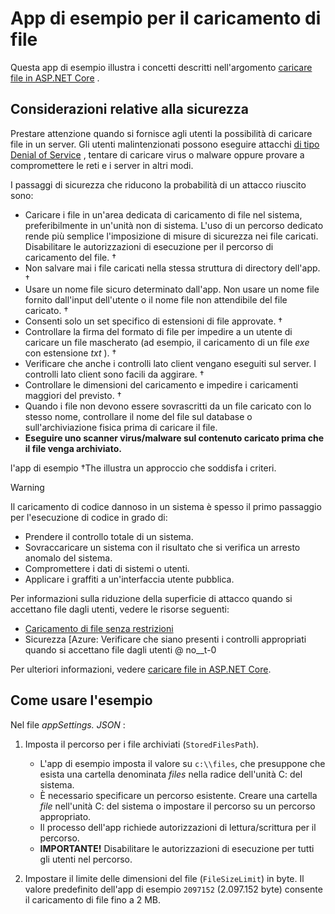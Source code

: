# <a name="upload-files-sample-app"></a>App di esempio per il caricamento di file

Questa app di esempio illustra i concetti descritti nell'argomento [caricare file in ASP.NET Core](https://docs.microsoft.com/aspnet/core/mvc/models/file-uploads) .

## <a name="security-considerations"></a>Considerazioni relative alla sicurezza

Prestare attenzione quando si fornisce agli utenti la possibilità di caricare file in un server. Gli utenti malintenzionati possono eseguire attacchi [di tipo Denial of Service](/windows-hardware/drivers/ifs/denial-of-service) , tentare di caricare virus o malware oppure provare a compromettere le reti e i server in altri modi.

I passaggi di sicurezza che riducono la probabilità di un attacco riuscito sono:

* Caricare i file in un'area dedicata di caricamento di file nel sistema, preferibilmente in un'unità non di sistema. L'uso di un percorso dedicato rende più semplice l'imposizione di misure di sicurezza nei file caricati. Disabilitare le autorizzazioni di esecuzione per il percorso di caricamento del file. &dagger;
* Non salvare mai i file caricati nella stessa struttura di directory dell'app. &dagger;
* Usare un nome file sicuro determinato dall'app. Non usare un nome file fornito dall'input dell'utente o il nome file non attendibile del file caricato. &dagger;
* Consenti solo un set specifico di estensioni di file approvate. &dagger;
* Controllare la firma del formato di file per impedire a un utente di caricare un file mascherato (ad esempio, il caricamento di un file *exe* con estensione *txt* ). &dagger;
* Verificare che anche i controlli lato client vengano eseguiti sul server. I controlli lato client sono facili da aggirare. &dagger;
* Controllare le dimensioni del caricamento e impedire i caricamenti maggiori del previsto. &dagger;
* Quando i file non devono essere sovrascritti da un file caricato con lo stesso nome, controllare il nome del file sul database o sull'archiviazione fisica prima di caricare il file.
* **Eseguire uno scanner virus/malware sul contenuto caricato prima che il file venga archiviato.**

l'app di esempio &dagger;The illustra un approccio che soddisfa i criteri.

> [!WARNING]
> Il caricamento di codice dannoso in un sistema è spesso il primo passaggio per l'esecuzione di codice in grado di:
>
> * Prendere il controllo totale di un sistema.
> * Sovraccaricare un sistema con il risultato che si verifica un arresto anomalo del sistema.
> * Compromettere i dati di sistemi o utenti.
> * Applicare i graffiti a un'interfaccia utente pubblica.
>
> Per informazioni sulla riduzione della superficie di attacco quando si accettano file dagli utenti, vedere le risorse seguenti:
>
> * [Caricamento di file senza restrizioni](https://www.owasp.org/index.php/Unrestricted_File_Upload)
> * Sicurezza [Azure: Verificare che siano presenti i controlli appropriati quando si accettano file dagli utenti @ no__t-0

Per ulteriori informazioni, vedere [caricare file in ASP.NET Core](https://docs.microsoft.com/aspnet/core/mvc/models/file-uploads).

## <a name="how-to-use-the-sample"></a>Come usare l'esempio

Nel file *appSettings. JSON* :

1. Imposta il percorso per i file archiviati (`StoredFilesPath`).

   * L'app di esempio imposta il valore su `c:\\files`, che presuppone che esista una cartella denominata *files* nella radice dell'unità C: del sistema.
   * È necessario specificare un percorso esistente. Creare una cartella *file* nell'unità C: del sistema o impostare il percorso su un percorso appropriato.
   * Il processo dell'app richiede autorizzazioni di lettura/scrittura per il percorso.
   * **IMPORTANTE!** Disabilitare le autorizzazioni di esecuzione per tutti gli utenti nel percorso.

1. Impostare il limite delle dimensioni del file (`FileSizeLimit`) in byte. Il valore predefinito dell'app di esempio `2097152` (2.097.152 byte) consente il caricamento di file fino a 2 MB.
